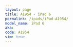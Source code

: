```yaml
---
layout: page
title: A1954 - iPad 6
permalink: /ipads/iPad-A1954/
model_name: iPad 6
aka: 
code: A1954
sim: true
---
```

